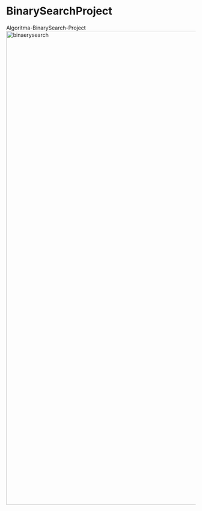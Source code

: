 # BinarySearchProject
Algoritma-BinarySearch-Project
<img width="1260" alt="binaerysearch" src="https://user-images.githubusercontent.com/112780554/215355984-6c79c290-a614-42a1-b177-ad28ef48848a.png">
